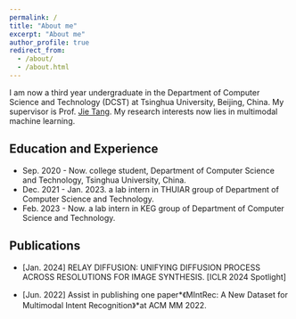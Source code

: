 ```yaml
---
permalink: /
title: "About me"
excerpt: "About me"
author_profile: true
redirect_from: 
  - /about/
  - /about.html
---
```


I am now a third year undergraduate in the Department of Computer Science and Technology (DCST) at Tsinghua University, Beijing, China. My supervisor is Prof. [Jie Tang](http://keg.cs.tsinghua.edu.cn/jietang/). My research interests now lies in multimodal machine learning.

## Education and Experience
* Sep. 2020 - Now. college student, Department of Computer Science and Technology, Tsinghua University, China.
* Dec. 2021 - Jan. 2023. a lab intern in THUIAR group of Department of Computer Science and Technology.
* Feb. 2023 - Now. a lab intern in KEG group of Department of Computer Science and Technology.

## Publications
* [Jan. 2024] RELAY DIFFUSION: UNIFYING DIFFUSION PROCESS ACROSS RESOLUTIONS FOR IMAGE SYNTHESIS. [ICLR 2024 Spotlight]

* [Jun. 2022] Assist in publishing one paper*《MIntRec: A New Dataset for Multimodal Intent Recognition》*at ACM MM 2022. 



